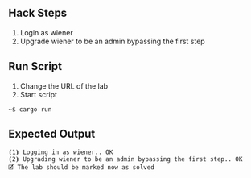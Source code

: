 ## Hack Steps

1. Login as wiener
2. Upgrade wiener to be an admin bypassing the first step

## Run Script

1. Change the URL of the lab
2. Start script

```
~$ cargo run
```

## Expected Output

```
⦗1⦘ Logging in as wiener.. OK
⦗2⦘ Upgrading wiener to be an admin bypassing the first step.. OK
🗹 The lab should be marked now as solved
```
